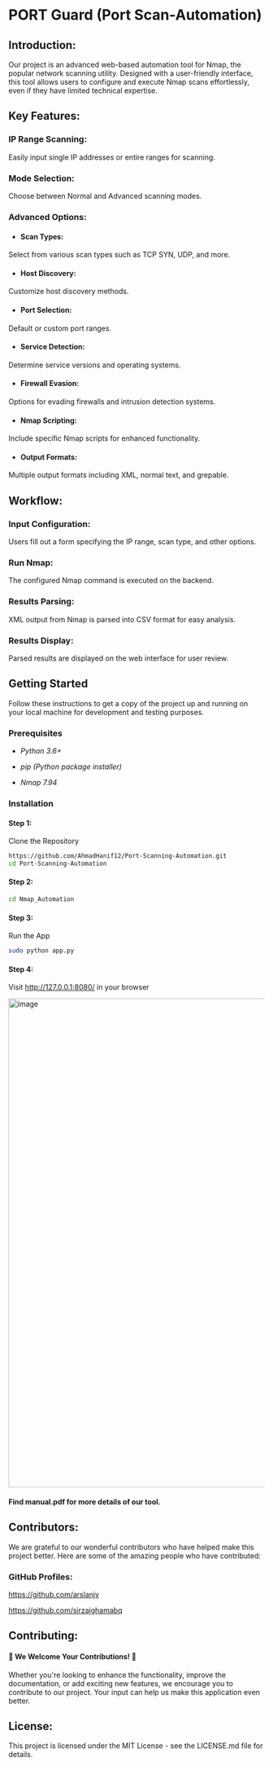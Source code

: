 
# PORT Guard (Port Scan-Automation)  

## Introduction:
Our project is an advanced web-based automation tool for Nmap, the popular network scanning utility. Designed with a user-friendly interface, this tool allows users to configure and execute Nmap scans effortlessly, even if they have limited technical expertise.

## Key Features:
### IP Range Scanning: 
Easily input single IP addresses or entire ranges for scanning.
### Mode Selection: 
Choose between Normal and Advanced scanning modes.
### Advanced Options:
- #### Scan Types: 
Select from various scan types such as TCP SYN, UDP, and more.
- #### Host Discovery: 
Customize host discovery methods.
- #### Port Selection: 
Default or custom port ranges.
- #### Service Detection: 
Determine service versions and operating systems.
- #### Firewall Evasion: 
Options for evading firewalls and intrusion detection systems.
- #### Nmap Scripting: 
Include specific Nmap scripts for enhanced functionality.
- #### Output Formats: 
Multiple output formats including XML, normal text, and grepable.

## Workflow:
### Input Configuration: 
Users fill out a form specifying the IP range, scan type, and other options.
### Run Nmap: 
The configured Nmap command is executed on the backend.
### Results Parsing: 
XML output from Nmap is parsed into CSV format for easy analysis.
### Results Display: 
Parsed results are displayed on the web interface for user review.

## Getting Started
Follow these instructions to get a copy of the project up and running on your local machine for development and testing purposes.

### Prerequisites
- *Python 3.6+*

- *pip (Python package installer)*

- *Nmap 7.94*
### Installation

#### Step 1:
Clone the Repository

```bash
https://github.com/AhmadHanif12/Port-Scanning-Automation.git
cd Port-Scanning-Automation
```
#### Step 2:

```bash
cd Nmap_Automation
```
#### Step 3:
Run the App
```bash
sudo python app.py
```

#### Step 4:
Visit http://127.0.0.1:8080/ in your browser

<img width="960" alt="image" src="https://github.com/user-attachments/assets/3df85fda-3a2c-4a3e-975f-0fbfe5afea82">

#### Find manual.pdf for more details of our tool.

## Contributors:
We are grateful to our wonderful contributors who have helped make this project better. Here are some of the amazing people who have contributed:

### GitHub Profiles:
https://github.com/arslanjv

https://github.com/sirzaighamabq

## Contributing:
#### 🎉 We Welcome Your Contributions! 🎉
Whether you're looking to enhance the functionality, improve the documentation, or add exciting new features, we encourage you to contribute to our project. Your input can help us make this application even better.

## License:
This project is licensed under the MIT License - see the LICENSE.md file for details.




